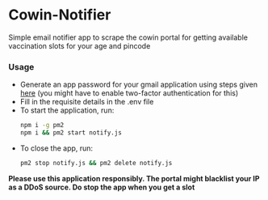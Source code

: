 # Cowin-Notifier
Simple email notifier app to scrape the cowin portal for getting available vaccination slots for your age and pincode

### Usage
*   Generate an app password for your gmail application using steps given [here](https://support.google.com/accounts/answer/185833p=InvalidSecondFactorvisit_id=637554658548216477-2576856839&rd=1) (you might have to enable two-factor authentication for this)
*   Fill in the requisite details in the .env file
*   To start the application, run:
    ```bash
    npm i -g pm2
    npm i && pm2 start notify.js
    ```
*   To close the app, run: 
    ```bash
    pm2 stop notify.js && pm2 delete notify.js
    ```

**Please use this application responsibly. The portal might blacklist your IP as a DDoS source. Do stop the app when you get a slot**